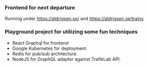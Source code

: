 ### Frontend for next departure

Running under https://aldrigsen.se/ and https://aldrigsen.se/trains 

### Playground project for utilizing some fun techniques
* React Graphql for frontend 
* Google Kubernetes for deployment. 
* Redis for pub/sub architecture. 
* NodeJS for GraphQL adapter against TrafikLab API.
